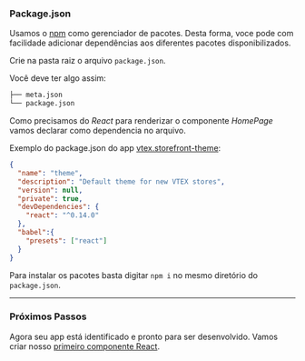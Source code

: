 ### Package.json

Usamos o [npm](https://www.npmjs.com/) como gerenciador de pacotes. Desta forma, voce pode com facilidade adicionar dependências
aos diferentes pacotes disponibilizados.

Crie  na pasta raiz o arquivo `package.json`.

Você deve ter algo assim:

```sh
├── meta.json
└── package.json
```

Como precisamos do _React_ para renderizar o componente _HomePage_ vamos declarar como dependencia no arquivo.

Exemplo do package.json do app [vtex.storefront-theme](https://github.com/vtex-apps/theme):
```json
{
  "name": "theme",
  "description": "Default theme for new VTEX stores",
  "version": null,
  "private": true,
  "devDependencies": {
    "react": "^0.14.0"
  },
  "babel":{
    "presets": ["react"]
  }
}

```

Para instalar os pacotes basta digitar `npm i` no mesmo diretório do `package.json`.

---

### Próximos Passos

Agora seu app está identificado e pronto para ser desenvolvido. Vamos criar nosso [primeiro componente React](componente-react.md).
